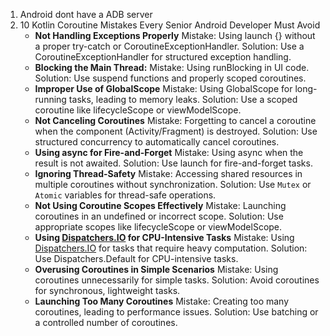1. Android dont have a ADB server
2. 10 Kotlin Coroutine Mistakes Every Senior Android Developer Must Avoid
    - **Not Handling Exceptions Properly**
    Mistake: Using launch {} without a proper try-catch or CoroutineExceptionHandler.
    Solution: Use a CoroutineExceptionHandler for structured exception handling.
    - **Blocking the Main Thread:**
    Mistake: Using runBlocking in UI code.
    Solution: Use suspend functions and properly scoped coroutines.
    - **Improper Use of GlobalScope**
    Mistake: Using GlobalScope for long-running tasks, leading to memory leaks.
    Solution: Use a scoped coroutine like lifecycleScope or viewModelScope.
    - **Not Canceling Coroutines**
    Mistake: Forgetting to cancel a coroutine when the component (Activity/Fragment) is destroyed.
    Solution: Use structured concurrency to automatically cancel coroutines.
    - **Using async for Fire-and-Forget**
    Mistake: Using async when the result is not awaited.
    Solution: Use launch for fire-and-forget tasks.
    - **Ignoring Thread-Safety**
    Mistake: Accessing shared resources in multiple coroutines without synchronization.
    Solution: Use `Mutex` or `Atomic` variables for thread-safe operations.
    - **Not Using Coroutine Scopes Effectively**
    Mistake: Launching coroutines in an undefined or incorrect scope.
    Solution: Use appropriate scopes like lifecycleScope or viewModelScope.
    - **Using [Dispatchers.IO](http://dispatchers.io/) for CPU-Intensive Tasks**
    Mistake: Using [Dispatchers.IO](http://dispatchers.io/) for tasks that require heavy computation.
    Solution: Use Dispatchers.Default for CPU-intensive tasks.
    - **Overusing Coroutines in Simple Scenarios**
    Mistake: Using coroutines unnecessarily for simple tasks.
    Solution: Avoid coroutines for synchronous, lightweight tasks.
    - **Launching Too Many Coroutines**
    Mistake: Creating too many coroutines, leading to performance issues.
    Solution: Use batching or a controlled number of coroutines.